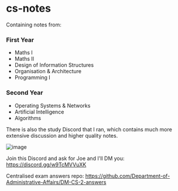 # cs-notes
Containing notes from:

### First Year
- Maths I
- Maths II
- Design of Information Structures
- Organisation & Architecture
- Programming I

### Second Year
- Operating Systems & Networks
- Artificial Intelligence
- Algorithms

There is also the study Discord that I ran, which contains much more extensive discussion and higher quality notes.

![image](https://user-images.githubusercontent.com/31074767/130205846-635509c1-d399-4db7-87bd-b54551ccbd45.png)

Join this Discord and ask for Joe and I'll DM you: https://discord.gg/w9TcMVVuXK

Centralised exam answers repo: https://github.com/Department-of-Administrative-Affairs/DM-CS-2-answers

